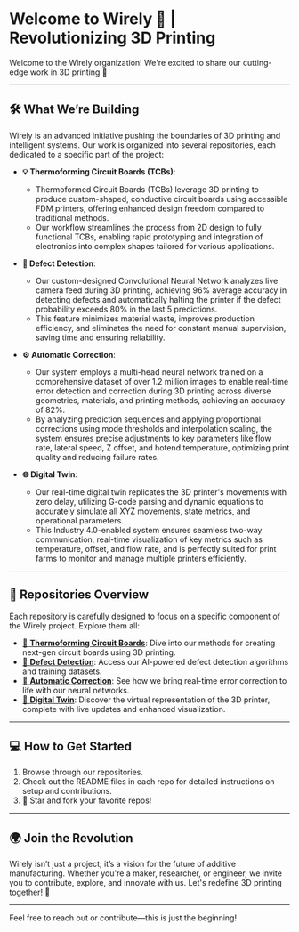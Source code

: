 # **Welcome to Wirely 🚀 | Revolutionizing 3D Printing**

Welcome to the Wirely organization! We're excited to share our cutting-edge work in 3D printing 🌟

---

## 🛠️ **What We’re Building**
Wirely is an advanced initiative pushing the boundaries of 3D printing and intelligent systems. Our work is organized into several repositories, each dedicated to a specific part of the project:

- **💡 Thermoforming Circuit Boards (TCBs)**: 
  - Thermoformed Circuit Boards (TCBs) leverage 3D printing to produce custom-shaped, conductive circuit boards using accessible FDM printers, offering enhanced design freedom compared to traditional methods.
  - Our workflow streamlines the process from 2D design to fully functional TCBs, enabling rapid prototyping and integration of electronics into complex shapes tailored for various applications.

- **🤖 Defect Detection**:
  - Our custom-designed Convolutional Neural Network analyzes live camera feed during 3D printing, achieving 96% average accuracy in detecting defects and automatically halting the printer if the defect probability exceeds 80% in the last 5 predictions.
  - This feature minimizes material waste, improves production efficiency, and eliminates the need for constant manual supervision, saving time and ensuring reliability.

- **⚙️ Automatic Correction**:
  - Our system employs a multi-head neural network trained on a comprehensive dataset of over 1.2 million images to enable real-time error detection and correction during 3D printing across diverse geometries, materials, and printing methods, achieving an accuracy of 82%.
  - By analyzing prediction sequences and applying proportional corrections using mode thresholds and interpolation scaling, the system ensures precise adjustments to key parameters like flow rate, lateral speed, Z offset, and hotend temperature, optimizing print quality and reducing failure rates.

- **🌐 Digital Twin**:
  - Our real-time digital twin replicates the 3D printer's movements with zero delay, utilizing G-code parsing and dynamic equations to accurately simulate all XYZ movements, state metrics, and operational parameters.
  - This Industry 4.0-enabled system ensures seamless two-way communication, real-time visualization of key metrics such as temperature, offset, and flow rate, and is perfectly suited for print farms to monitor and manage multiple printers efficiently.

---

## 📂 **Repositories Overview**
Each repository is carefully designed to focus on a specific component of the Wirely project. Explore them all:

- [📘 **Thermoforming Circuit Boards**](#): Dive into our methods for creating next-gen circuit boards using 3D printing.
- [📗 **Defect Detection**](#): Access our AI-powered defect detection algorithms and training datasets.
- [📙 **Automatic Correction**](#): See how we bring real-time error correction to life with our neural networks.
- [📕 **Digital Twin**](#): Discover the virtual representation of the 3D printer, complete with live updates and enhanced visualization.

---

## 💻 **How to Get Started**
1. Browse through our repositories.
2. Check out the README files in each repo for detailed instructions on setup and contributions.
3. 🌟 Star and fork your favorite repos!

---

## 🌍 **Join the Revolution**
Wirely isn’t just a project; it’s a vision for the future of additive manufacturing. Whether you're a maker, researcher, or engineer, we invite you to contribute, explore, and innovate with us. Let's redefine 3D printing together! 🚀

---

Feel free to reach out or contribute—this is just the beginning! 
